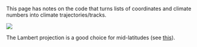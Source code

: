 <html>
	<head>
		<title>Tracking</title>
	</head>
<body>
<p>This page has notes on the code that turns lists of coordinates and climate numbers into climate trajectories/tracks.</p>

<img src="map_projections.gif">
<p>The Lambert projection is a good choice for mid-latitudes (see <a href="http://maps.unomaha.edu/Peterson/gis/notes/MapProjCoord.html">this</a>).</p>
</body>
</html>
